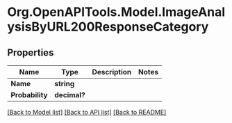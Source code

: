 # Org.OpenAPITools.Model.ImageAnalysisByURL200ResponseCategory

## Properties

Name | Type | Description | Notes
------------ | ------------- | ------------- | -------------
**Name** | **string** |  | 
**Probability** | **decimal?** |  | 

[[Back to Model list]](../README.md#documentation-for-models) [[Back to API list]](../README.md#documentation-for-api-endpoints) [[Back to README]](../README.md)


